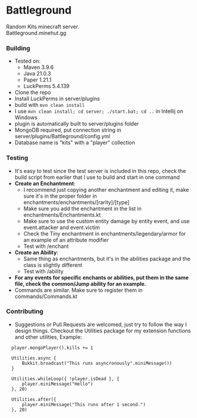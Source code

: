# Battleground
Random Kits minecraft server.\
Battleground.minehut.gg

### Building
- Tested on:
  - Maven 3.9.6
  - Java 21.0.3
  - Paper 1.21.1
  - LuckPerms 5.4.139
- Clone the repo
- Install LuckPerms in server/plugins
- build with `mvn clean install`
- I use `mvn clean install; cd server; ./start.bat; cd ..` in Intellij on Windows
- plugin is automatically built to server/plugins folder
- MongoDB required, put connection string in server/plugins/Battleground/config.yml
- Database name is "kits" with a "player" collection

### Testing
- It's easy to test since the test server is included in this repo, check the build script from earlier that I use to build and start in one command
- **Create an Enchantment**:
  - I recommend just copying another enchantment and editing it, make sure it's in the proper folder in enchantments/enchantments/[rarity]/[type]
  - Make sure you add the enchantment in the list in enchantments/Enchantments.kt
  - Make sure to use the custom entity damage by entity event, and use event.attacker and event.victim
  - Check the Tiny enchantment in enchantments/legendary/armor for an example of an attribute modifier
  - Test with /enchant
- **Create an Ability**:
  - Same thing as enchantments, but it's in the abilities package and the class is slightly different
  - Test with /ability
- **For any events for specific enchants or abilities, put them in the same file, check the common/Jump ability for an example.**
- Commands are similar. Make sure to register them in commands/Commands.kt

### Contributing
- Suggestions or Pull Requests are welcomed, just try to follow the way I design things. Checkout the Utilities package for my extension functions and other utilities, Example:
``` 
  player.mongoPlayer().kills += 1
  
  Utilities.async {
      Bukkit.broadcast("This runs asyncronously".miniMessage()) 
  }
  
  Utilities.whileLoop({ !player.isDead }, { 
      player.miniMessage("Hello") 
  }, 20)
  
  Utilities.after({ 
      player.miniMessage("This runs after 1 second.") 
  }, 20)
  ```